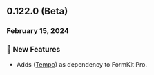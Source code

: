 ## 0.122.0 (Beta)

### February 15, 2024

### 💪 New Features

- Adds ([Tempo](https://tempo.formkit.com/)) as dependency to FormKit Pro.


